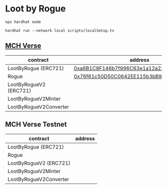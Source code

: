# Loot by Rogue
```shell
npx hardhat node

hardhat run --network local scripts/localSetup.ts
```

## [MCH Verse](https://explorer.oasys.mycryptoheroes.net/)
|contract|address|
|---|---|
|LootByRogue (ERC721)|[0xa6B1C8F146b7f996C63e1a12a228CdBeA9D81f34](https://explorer.oasys.mycryptoheroes.net/token/0xa6B1C8F146b7f996C63e1a12a228CdBeA9D81f34/token-transfers)|
|Rogue|[0x76f61c50D50C0642EE115b3bB9f38136303AdF1E](https://explorer.oasys.mycryptoheroes.net/address/0x76f61c50D50C0642EE115b3bB9f38136303AdF1E)|
|LootByRogueV2 (ERC721)||
|LootByRogueV2Minter||
|LootByRogueV2Converter||


## MCH Verse Testnet
|contract|address|
|---|---|
|LootByRogue (ERC721)||
|Rogue||
|LootByRogueV2 (ERC721)||
|LootByRogueV2Minter||
|LootByRogueV2Converter||


